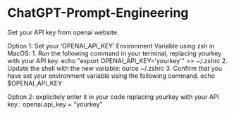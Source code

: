 # ChatGPT-Prompt-Engineering

Get your API key from openai website.

Option 1: Set your ‘OPENAI_API_KEY’ Environment Variable using zsh in MacOS:
    1.  Run the following command in your terminal, replacing yourkey with your API key. 
        echo "export OPENAI_API_KEY='yourkey'" >> ~/.zshrc
    2.  Update the shell with the new variable:
        ource ~/.zshrc
    3.  Confirm that you have set your environment variable using the following command. 
        echo $OPENAI_API_KEY

Option 2: explicitely enter it in your code replacing yourkey with your API key.:
    openai.api_key = "yourkey"
